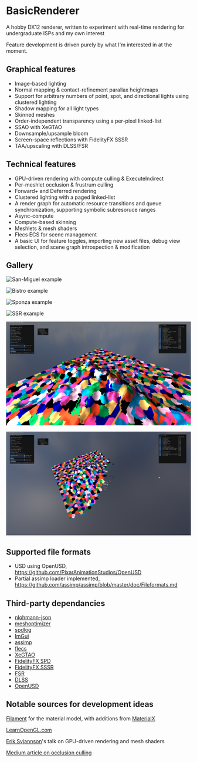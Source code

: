 
# BasicRenderer

A hobby DX12 renderer, written to experiment with real-time rendering for undergraduate ISPs and my own interest

Feature development is driven purely by what I'm interested in at the moment.


## Graphical features

- Image-based lighting
- Normal mapping & contact-refinement parallax heightmaps
- Support for arbitrary numbers of point, spot, and directional lights using clustered lighting
- Shadow mapping for all light types
- Skinned meshes
- Order-independent transparency using a per-pixel linked-list
- SSAO with XeGTAO
- Downsample/upsample bloom
- Screen-space reflections with FidelityFX SSSR
- TAA/upscaling with DLSS/FSR
  
## Technical features

- GPU-driven rendering with compute culling & ExecuteIndirect
- Per-meshlet occlusion & frustrum culling
- Forward+ and Deferred rendering
- Clustered lighting with a paged linked-list
- A render graph for automatic resource transitions and queue synchronization, supporting symbolic subresoruce ranges
- Async-compute
- Compute-based skinning
- Meshlets & mesh shaders
- Flecs ECS for scene management
- A basic UI for feature toggles, importing new asset files, debug view selection, and scene graph introspection & modification

## Gallery
![San-Miguel example](images/SanMiguel.png)

![Bistro example](images/Bistro.png)

![Sponza example](images/Sponza.png)

![SSR example](images/SSR.png)

![Meshlets example](images/meshlets.png)

![Meshlet culling example](images/culling.png)

## Supported file formats
- USD using OpenUSD, https://github.com/PixarAnimationStudios/OpenUSD
- Partial assimp loader implemented, https://github.com/assimp/assimp/blob/master/doc/Fileformats.md

## Third-party dependancies

- [nlohmann-json](https://github.com/nlohmann/json)
- [meshoptimizer](https://github.com/zeux/meshoptimizer)
- [spdlog](https://github.com/gabime/spdlog)
- [ImGui](https://github.com/ocornut/imgui)
- [assimp](https://github.com/assimp/assimp)
- [flecs](https://www.flecs.dev/flecs/)
- [XeGTAO](https://github.com/GameTechDev/XeGTAO)
- [FidelityFX SPD](https://gpuopen.com/fidelityfx-spd/)
- [FidelityFX SSSR](https://gpuopen.com/fidelityfx-sssr/)
- [FSR](https://www.amd.com/en/products/graphics/technologies/fidelityfx/super-resolution.html)
- [DLSS](https://www.nvidia.com/en-us/geforce/technologies/dlss/)
- [OpenUSD](https://github.com/PixarAnimationStudios/OpenUSD)
  
## Notable sources for development ideas

[Filament](https://github.com/google/filament) for the material model, with additions from [MaterialX](https://github.com/AcademySoftwareFoundation/MaterialX)

[LearnOpenGL.com](https://learnopengl.com/)

[Erik Svjannson](https://www.youtube.com/watch?v=EtX7WnFhxtQ)'s talk on GPU-driven rendering and mesh shaders

[Medium article on occlusion culling](https://medium.com/@mil_kru/two-pass-occlusion-culling-4100edcad501)


